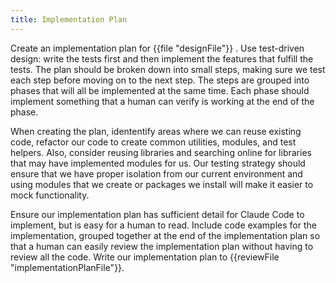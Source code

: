 ```yaml
---
title: Implementation Plan
---
```

Create an implementation plan for {{file "designFile"}} . Use test-driven design: write the tests first and then implement the features that fulfill the tests. The plan should be broken down into small steps, making sure we test each step before moving on to the next step. The steps are grouped into phases that will all be implemented at the same time. Each phase should implement something that a human can verify is working at the end of the phase. 

When creating the plan, idententify areas where we can reuse existing code, refactor our code to create common utilities, modules, and test helpers. Also, consider reusing libraries and searching online for libraries that may have implemented modules for us. Our testing strategy should ensure that we have proper isolation from our current environment and using modules that we create or packages we install will make it easier to mock functionality.

Ensure our implementation plan has sufficient detail for Claude Code to implement, but is easy for a human to read. Include code examples for the implementation, grouped together at the end of the implementation plan so that a human can easily review the implementation plan without having to review all the code. Write our implementation plan to {{reviewFile "implementationPlanFile"}}.
